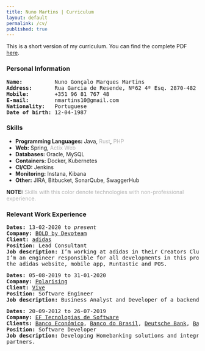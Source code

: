 ```yaml
---
title: Nuno Martins | Curriculum
layout: default
permalink: /cv/
published: true
---
```


This is a short version of my curriculum. You can find the complete PDF [here](CV_NunoMartins_EN.pdf).

### Personal Information ###


<pre>
<b>Name:</b>          Nuno Gonçalo Marques Martins
<b>Address:</b>       Rua Garcia de Resende, Nº62 4º Esq. 2870-482 Montijo, Portugal
<b>Mobile:</b>        +351 96 81 767 48
<b>E-mail:</b>        nmartins10@gmail.com
<b>Nationality:</b>   Portuguese
<b>Date of birth:</b> 12-04-1987
</pre>

### Skills ###
- **Programming Languages:** Java, <span style="color:#b3b3b3">Rust</span>, <span style="color:#b3b3b3">PHP</span>
- **Web:** Spring, <span style="color:#b3b3b3">Actix Web</span>
- **Databases:** Oracle, MySQL
- **Containers:** Docker, Kubernetes
- **CI/CD:** Jenkins
- **Monitoring:** Instana, Kibana
- **Other:** JIRA, Bitbucket, SonarQube, SwaggerHub

**NOTE:** <span style="color:#b3b3b3">Skills with this color denote technologies with non-professional experience.</span>

### Relevant Work Experience ###

<pre>
<b>Dates:</b> 13-02-2020 to <i>present</i>
<b>Company:</b> <a href="https://boldint.com/en" target="_blank">BOLD by Devoteam</a> 
<b>Client:</b> <a href="https://adidas.com" target="_blank">adidas</a> 
<b>Position:</b> Lead Consultant
<b>Job description:</b> I’m working at adidas in their Creators Club Membership Backend.
I’m an engineer responsible for all developments in this program APIs that are used by 
the adidas website, mobile app, Runtastic and POS.
</pre>

<pre>
<b>Dates:</b> 05-08-2019 to 31-01-2020
<b>Company:</b> <a href="https://www.polarising.com/" target="_blank">Polarising</a> 
<b>Client:</b> <a href="https://www.vive.co.uk/" target="_blank">Vive</a> 
<b>Position:</b> Software Engineer
<b>Job description:</b> Business Analyst and Developer of a backend system for an UK Bank.
</pre>

<pre>
<b>Dates:</b> 20-09-2012 to 26-07-2019
<b>Company:</b> <a href="https://www.ef.pt/en/index.html" target="_blank">EF Tecnologias de Software</a> 
<b>Clients:</b> <a href="https://www.bancoeconomico.ao/en/" target="_blank">Banco Económico</a>, <a href="https://www.bb.com.br/pbb/pagina-inicial#/" target="_blank">Banco do Brasil</a>, <a href="https://www.db.com/index?language_id=1" target="_blank">Deutsche Bank</a>, <a href="https://en.wikipedia.org/wiki/Banif_Financial_Group" target="_blank">Banif</a> and <a href="https://www.bancovalor.ao/pages/homepage.php" target="_blank">Banco Valor</a>, 
<b>Position:</b> Software Developer
<b>Job description:</b> Developing Homebanking solutions and integration systems with multiple 
partners.
</pre>